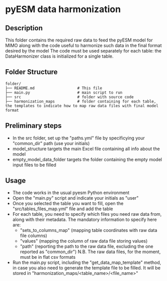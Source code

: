 # pyESM data harmonization

## Description
This folder contains the required raw data to feed the pyESM model for MIMO along with the code useful to harmonize such data in the final format desired by the model
The code must be used separately for each table: the DataHarmonizer class is initialized for a single table.

## Folder Structure
```
folder/
├── README.md                   # This file
├── main.py                     # main script to run
├── src                         # folder with source code
├── harmonization_maps          # folder containing for each table, the templates to indicate how to map raw data files with final model format
```

## Preliminary steps
- In the src folder, set up the "paths.yml" file by specificying your "common_dir" path (use your initials)
- model_structure targets the main Excel file containing all info about the model
- empty_model_data_folder targets the folder containing the empty model input files to be filled 

## Usage
- The code works in the usual pyesm Python environment
- Open the "main.py" script and indicate your initials as "user"
- Once you selected the table you want to fill, open the "src/tables_files_map.yml" file and add the table
- For each table, you need to specify which files you need raw data from, along with their metadata. The mandatory information to specify here are:
    - "sets_to_columns_map" (mapping table coordinates with raw data file columns)
    - "values" (mapping the column of raw data file storing values)
    - "path" (reporting the path to the raw data file, excluding the one reported as "common_dir")
N.B. The raw data files, for the moment, must be in flat csv formats
- Run the main.py script, including the "get_data_map_template" method, in case you also need to generate the template file to be filled. It will be stored in "harmonization_maps/<table_name>/<file_name>"

